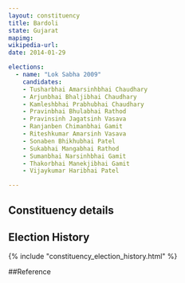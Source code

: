```yaml
---
layout: constituency
title: Bardoli
state: Gujarat
mapimg: 
wikipedia-url: 
date: 2014-01-29

elections: 
  - name: "Lok Sabha 2009"
    candidates: 
    - Tusharbhai Amarsinhbhai Chaudhary 
    - Arjunbhai Bhaljibhai Chaudhary 
    - Kamleshbhai Prabhubhai Chaudhary 
    - Pravinbhai Bhulabhai Rathod 
    - Pravinsinh Jagatsinh Vasava 
    - Ranjanben Chimanbhai Gamit 
    - Riteshkumar Amarsinh Vasava 
    - Sonaben Bhikhubhai Patel 
    - Sukabhai Mangabhai Rathod 
    - Sumanbhai Narsinhbhai Gamit 
    - Thakorbhai Manekjibhai Gamit 
    - Vijaykumar Haribhai Patel 

---
```

## Constituency details


## Election History
{% include "constituency_election_history.html" %}

##Reference
